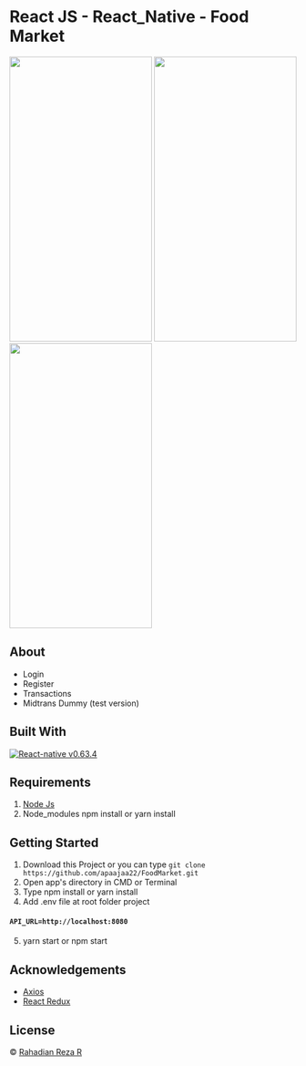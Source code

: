 # React JS - React_Native - Food Market

<img src="https://user-images.githubusercontent.com/59022153/133082061-20c2c2cc-ff3a-4bde-b2fc-4bb952826fcb.png" width="250" height="500" />  <img src="https://user-images.githubusercontent.com/59022153/133082362-607e68c6-8492-45c7-bcf6-1bca868393c6.png" width="250" height="500" />   <img src="https://user-images.githubusercontent.com/59022153/133082372-8df9aa79-e859-4451-a114-02ad59a1fec0.png" width="250" height="500" />   




## About
- Login
- Register
- Transactions
- Midtrans Dummy (test version)


## Built With

[![React-native v0.63.4](https://img.shields.io/badge/React%20Native%20-v0.63.4-blue.svg?style=flat)](https://github.com/facebook/react-native)



## Requirements
1. [Node Js](https://nodejs.org/en/)
2. Node_modules npm install or yarn install


## Getting Started
1. Download this Project or you can type `git clone https://github.com/apaajaa22/FoodMarket.git`
2. Open app's directory in CMD or Terminal
3. Type npm install or yarn install
4. Add .env file at root folder project

#### `API_URL=http://localhost:8080`
5. yarn start or npm start

## Acknowledgements
* [Axios](https://axios-http.com/docs/api_intro)
* [React Redux](https://react-redux.js.org/)

## License
© [Rahadian Reza R](https://github.com/apaajaa22)

